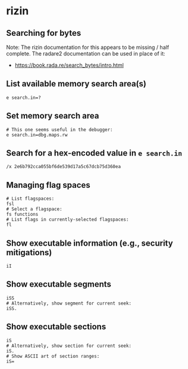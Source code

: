 # rizin

## Searching for bytes

Note: The rizin documentation for this appears to be missing / half complete.
The radare2 documentation can be used in place of it:

- https://book.rada.re/search_bytes/intro.html

## List available memory search area(s)

```
e search.in=?
```

## Set memory search area

```
# This one seems useful in the debugger:
e search.in=dbg.maps.rw
```

## Search for a hex-encoded value in `e search.in`

```
/x 2e6b792cca055bf6de539d17a5c67dcb75d360ea
```

## Managing flag spaces

```
# List flagspaces:
fsl
# Select a flagspace:
fs functions
# List flags in currently-selected flagspaces:
fl
```

## Show executable information (e.g., security mitigations)

```
iI
```

## Show executable segments

```
iSS
# Alternatively, show segment for current seek:
iSS.
```

## Show executable sections

```
iS
# Alternatively, show section for current seek:
iS.
# Show ASCII art of section ranges:
iS=
```
